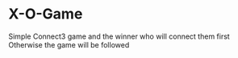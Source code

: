 # X-O-Game
Simple Connect3 game and the winner who will connect them first Otherwise the game  will be followed
